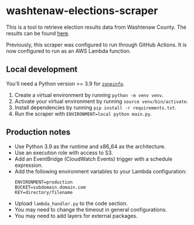 # washtenaw-elections-scraper

This is a tool to retrieve election results data from Washtenaw County. The results can be found [here](https://www.washtenaw.org/314/Election-Results).

Previously, this scraper was configured to run through GitHub Actions. It is now configured to run as an AWS Lambda function.

## Local development

You'll need a Python version >= 3.9 for [`zoneinfo`](https://docs.python.org/3/library/zoneinfo.html).

1. Create a virtual environment by running `python -m venv venv`.
2. Activate your virtual environment by running `source venv/bin/activate`.
3. Install dependencies by running `pip install -r requirements.txt`.
4. Run the scraper with `ENVIRONMENT=local python main.py`.

## Production notes

- Use Python 3.9 as the runtime and x86_64 as the architecture.
- Use an execution role with access to S3.
- Add an EventBridge (CloudWatch Events) trigger with a schedule expression.
- Add the following environment variables to your Lambda configuration:
   ```plaintext
   ENVIRONMENT=production
   BUCKET=subdomain.domain.com
   KEY=directory/filename
   ```
- Upload `lambda_handler.py` to the code section.
- You may need to change the timeout in general configurations.
- You may need to add layers for external packages.
